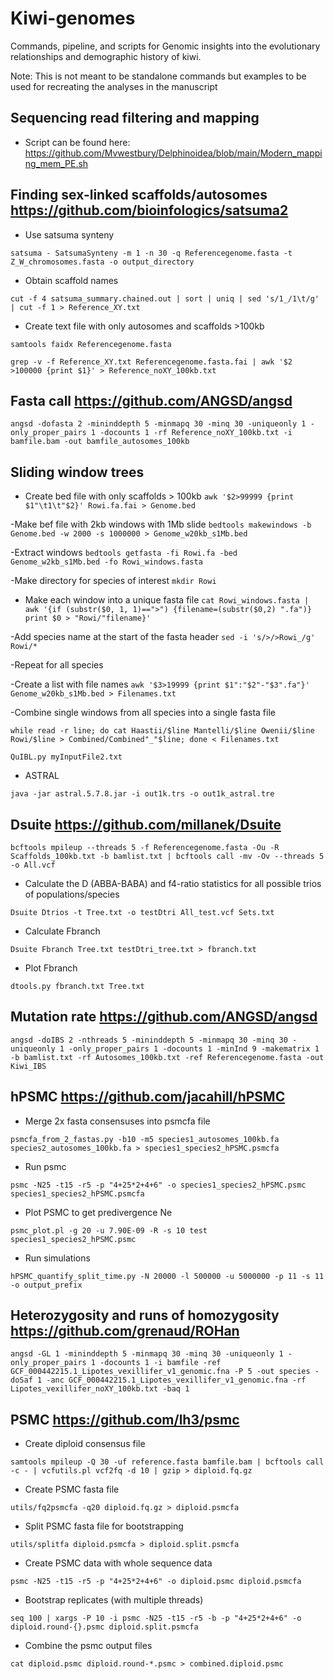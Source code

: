 # Kiwi-genomes

Commands, pipeline, and scripts for Genomic insights into the evolutionary relationships and demographic history of kiwi.

Note: This is not meant to be standalone commands but examples to be used for recreating the analyses in the manuscript

## Sequencing read filtering and mapping
- Script can be found here: https://github.com/Mvwestbury/Delphinoidea/blob/main/Modern_mapping_mem_PE.sh

## Finding sex-linked scaffolds/autosomes https://github.com/bioinfologics/satsuma2
- Use satsuma synteny

`satsuma - SatsumaSynteny -m 1 -n 30 -q Referencegenome.fasta -t Z_W_chromosomes.fasta -o output_directory`
- Obtain scaffold names

`cut -f 4 satsuma_summary.chained.out | sort | uniq | sed 's/1_/1\t/g' | cut -f 1 > Reference_XY.txt`
- Create text file with only autosomes and scaffolds >100kb

`samtools faidx Referencegenome.fasta`

`grep -v -f Reference_XY.txt Referencegenome.fasta.fai | awk '$2 >100000 {print $1}' > Reference_noXY_100kb.txt`

## Fasta call https://github.com/ANGSD/angsd

`angsd -dofasta 2 -mininddepth 5 -minmapq 30 -minq 30 -uniqueonly 1 -only_proper_pairs 1 -docounts 1 -rf Reference_noXY_100kb.txt -i bamfile.bam -out bamfile_autosomes_100kb`

## Sliding window trees

- Create bed file with only scaffolds > 100kb
`awk '$2>99999 {print $1"\t1\t"$2}' Rowi.fa.fai > Genome.bed`

-Make bef file with 2kb windows with 1Mb slide
`bedtools makewindows -b Genome.bed -w 2000 -s 1000000 > Genome_w20kb_s1Mb.bed`

-Extract windows
`bedtools getfasta -fi Rowi.fa -bed Genome_w2kb_s1Mb.bed -fo Rowi_windows.fasta`

-Make directory for species of interest
`mkdir Rowi`

- Make each window into a unique fasta file
`cat Rowi_windows.fasta | awk '{if (substr($0, 1, 1)==">") {filename=(substr($0,2) ".fa")} print $0 > "Rowi/"filename}'`

-Add species name at the start of the fasta header
`sed -i 's/>/>Rowi_/g' Rowi/*`

-Repeat for all species

-Create a list with file names
`awk '$3>19999 {print $1":"$2"-"$3".fa"}' Genome_w20kb_s1Mb.bed > Filenames.txt`

-Combine single windows from all species into a single fasta file

`while read -r line; do cat Haastii/$line Mantelli/$line Owenii/$line Rowi/$line > Combined/Combined"_"$line; done < Filenames.txt`



`QuIBL.py myInputFile2.txt`
- ASTRAL

`java -jar astral.5.7.8.jar -i out1k.trs -o out1k_astral.tre`


## Dsuite https://github.com/millanek/Dsuite
`bcftools mpileup --threads 5 -f Referencegenome.fasta -Ou -R Scaffolds_100kb.txt -b bamlist.txt | bcftools call -mv -Ov --threads 5 -o All.vcf`
- Calculate the D (ABBA-BABA) and f4-ratio statistics for all possible trios of populations/species

`Dsuite Dtrios -t Tree.txt -o testDtri All_test.vcf Sets.txt`
- Calculate Fbranch

`Dsuite Fbranch Tree.txt testDtri_tree.txt > fbranch.txt`
- Plot Fbranch

`dtools.py fbranch.txt Tree.txt`

## Mutation rate https://github.com/ANGSD/angsd

`angsd -doIBS 2 -nthreads 5 -mininddepth 5 -minmapq 30 -minq 30 -uniqueonly 1 -only_proper_pairs 1 -docounts 1 -minInd 9 -makematrix 1 -b bamlist.txt -rf Autosomes_100kb.txt -ref Referencegenome.fasta -out Kiwi_IBS` 

## hPSMC https://github.com/jacahill/hPSMC
- Merge 2x fasta consensuses into psmcfa file

`psmcfa_from_2_fastas.py -b10 -m5 species1_autosomes_100kb.fa species2_autosomes_100kb.fa > species1_species2_hPSMC.psmcfa`
- Run psmc

`psmc -N25 -t15 -r5 -p "4+25*2+4+6" -o species1_species2_hPSMC.psmc species1_species2_hPSMC.psmcfa`
- Plot PSMC to get predivergence Ne

`psmc_plot.pl -g 20 -u 7.90E-09 -R -s 10 test species1_species2_hPSMC.psmc`
- Run simulations

`hPSMC_quantify_split_time.py -N 20000 -l 500000 -u 5000000 -p 11 -s 11 -o output_prefix`


## Heterozygosity and runs of homozygosity https://github.com/grenaud/ROHan

`angsd -GL 1 -mininddepth 5 -minmapq 30 -minq 30 -uniqueonly 1 -only_proper_pairs 1 -docounts 1 -i bamfile -ref GCF_000442215.1_Lipotes_vexillifer_v1_genomic.fna -P 5 -out species -doSaf 1 -anc GCF_000442215.1_Lipotes_vexillifer_v1_genomic.fna -rf Lipotes_vexillifer_noXY_100kb.txt -baq 1`


## PSMC https://github.com/lh3/psmc
- Create diploid consensus file

`samtools mpileup -Q 30 -uf reference.fasta bamfile.bam | bcftools call -c - | vcfutils.pl vcf2fq -d 10 | gzip > diploid.fq.gz`
- Create PSMC fasta file

`utils/fq2psmcfa -q20 diploid.fq.gz > diploid.psmcfa`
- Split PSMC fasta file for bootstrapping

`utils/splitfa diploid.psmcfa > diploid.split.psmcfa`
- Create PSMC data with whole sequence data

`psmc -N25 -t15 -r5 -p "4+25*2+4+6" -o diploid.psmc diploid.psmcfa`
- Bootstrap replicates (with multiple threads)

`seq 100 | xargs -P 10 -i psmc -N25 -t15 -r5 -b -p "4+25*2+4+6" -o diploid.round-{}.psmc diploid.split.psmcfa`
- Combine the psmc output files

`cat diploid.psmc diploid.round-*.psmc > combined.diploid.psmc`
